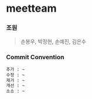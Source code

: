 # meetteam

### 조원

> 손봉우, 박정현, 손예진, 김은수

### Commit Convention
```bash
추가 : ~
수정 : ~
제거 : ~
개선 : ~
소소 : ~
```
